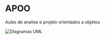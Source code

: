 # APOO
Aulas de analise e projeto orientados a objetos

![Diagramas UML](https://img.shields.io/badge/UML-FABD14?logo=uml&logoColor=000000&style=for-the-badge)
